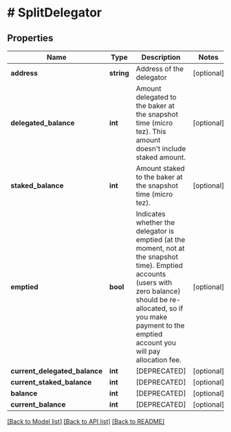 # # SplitDelegator

## Properties

Name | Type | Description | Notes
------------ | ------------- | ------------- | -------------
**address** | **string** | Address of the delegator | [optional]
**delegated_balance** | **int** | Amount delegated to the baker at the snapshot time (micro tez). This amount doesn&#39;t include staked amount. | [optional]
**staked_balance** | **int** | Amount staked to the baker at the snapshot time (micro tez). | [optional]
**emptied** | **bool** | Indicates whether the delegator is emptied (at the moment, not at the snapshot time). Emptied accounts (users with zero balance) should be re-allocated, so if you make payment to the emptied account you will pay allocation fee. | [optional]
**current_delegated_balance** | **int** | [DEPRECATED] | [optional]
**current_staked_balance** | **int** | [DEPRECATED] | [optional]
**balance** | **int** | [DEPRECATED] | [optional]
**current_balance** | **int** | [DEPRECATED] | [optional]

[[Back to Model list]](../../README.md#models) [[Back to API list]](../../README.md#endpoints) [[Back to README]](../../README.md)
